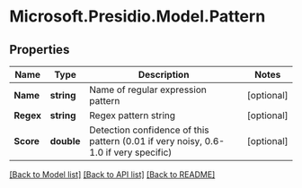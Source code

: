 # Microsoft.Presidio.Model.Pattern

## Properties

Name | Type | Description | Notes
------------ | ------------- | ------------- | -------------
**Name** | **string** | Name of regular expression pattern | [optional] 
**Regex** | **string** | Regex pattern string | [optional] 
**Score** | **double** | Detection confidence of this pattern (0.01 if very noisy, 0.6-1.0 if very specific) | [optional] 

[[Back to Model list]](../README.md#documentation-for-models) [[Back to API list]](../README.md#documentation-for-api-endpoints) [[Back to README]](../README.md)

